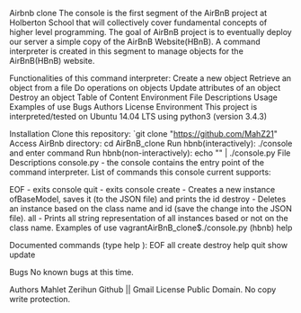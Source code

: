Airbnb clone
The console is the first segment of the AirBnB project at Holberton School that will collectively cover fundamental concepts of higher level programming. The goal of AirBnB project is to eventually deploy our server a simple copy of the AirBnB Website(HBnB). A command interpreter is created in this segment to manage objects for the AirBnB(HBnB) website.

Functionalities of this command interpreter:
Create a new object
Retrieve an object from a file
Do operations on objects
Update attributes of an object
Destroy an object
Table of Content
Environment
File Descriptions
Usage
Examples of use
Bugs
Authors
License
Environment
This project is interpreted/tested on Ubuntu 14.04 LTS using python3 (version 3.4.3)

Installation
Clone this repository: `git clone "https://github.com/MahZ21"
Access AirBnb directory: cd AirBnB_clone
Run hbnb(interactively): ./console and enter command
Run hbnb(non-interactively): echo "<command>" | ./console.py
File Descriptions
console.py - the console contains the entry point of the command interpreter. List of commands this console current supports:

EOF - exits console
quit - exits console
create - Creates a new instance ofBaseModel, saves it (to the JSON file) and prints the id
destroy - Deletes an instance based on the class name and id (save the change into the JSON file).
all - Prints all string representation of all instances based or not on the class name.
Examples of use
vagrantAirBnB_clone$./console.py (hbnb) help

Documented commands (type help ):
EOF all create destroy help quit show update

Bugs
No known bugs at this time.

Authors
Mahlet Zerihun Github || Gmail
License
Public Domain. No copy write protection.

